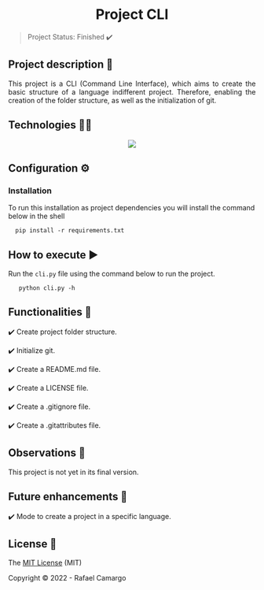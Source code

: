 <h1 align="center">Project CLI</h1>

> Project Status: Finished ✔️


## Project description 📝

<p align="justify">
    This project is a CLI (Command Line Interface), which aims to create the basic structure of a language indifferent project. Therefore, enabling the creation of the folder structure, as well as the initialization of git.
</p>

## Technologies 👨‍💻

<p align="center">
  <img src="https://img.shields.io/badge/Python-14354C?style=for-the-badge&logo=python&logoColor=white"/>
</p>

## Configuration ⚙️

### Installation

To run this installation as project dependencies you will install the command below in the shell

```shell
  pip install -r requirements.txt
```

## How to execute ▶️

Run the `cli.py` file using the command below to run the project.

```shell
   python cli.py -h
```

## Functionalities 🔧

✔️ Create project folder structure.

✔️ Initialize git.

✔️ Create a README.md file.

✔️ Create a LICENSE file.

✔️ Create a .gitignore file.

✔️ Create a .gitattributes file.

## Observations 👀

This project is not yet in its final version.

## Future enhancements 🚀

✔️ Mode to create a project in a specific language.

## License 🔑

The [MIT License](https://github.com/rafandoo/project-cli/blob/88c784b3fb459b094e91a4997fba7be57f77989a/LICENSE) (MIT)

Copyright :copyright: 2022 - Rafael Camargo

